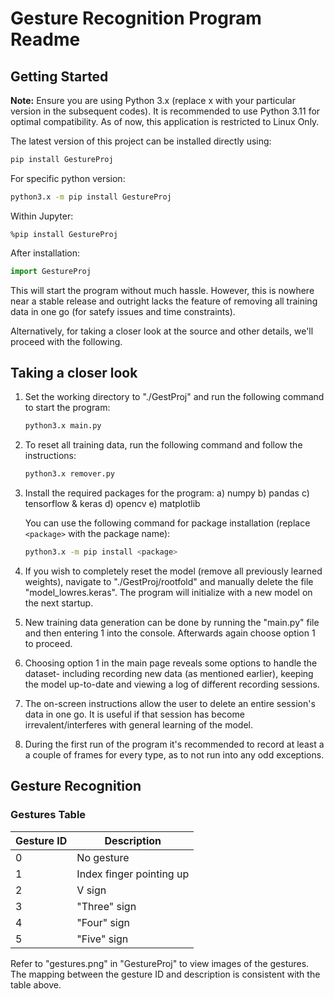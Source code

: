 # Gesture Recognition Program Readme

## Getting Started

**Note:** Ensure you are using Python 3.x (replace x with your particular version in the subsequent codes). It is recommended to use Python 3.11 for optimal compatibility. As of now, this application is restricted to Linux Only.

The latest version of this project can be installed directly using:

```bash
pip install GestureProj
```
For specific python version:
```bash
python3.x -m pip install GestureProj
```
Within Jupyter:

```
%pip install GestureProj
```

After installation:

```python
import GestureProj
```
This will start the program without much hassle. However, this is nowhere near a stable release and outright lacks the feature of removing all training data in one go (for satefy issues and time constraints).


 Alternatively, for taking a closer look at the source and other details, we'll proceed with the following.

## Taking a closer look

1. Set the working directory to "./GestProj" and run the following command to start the program:
   ```bash
   python3.x main.py
   ```

2. To reset all training data, run the following command and follow the instructions:
   ```bash
   python3.x remover.py
   ```

3. Install the required packages for the program:
   a) numpy
   b) pandas
   c) tensorflow & keras
   d) opencv
   e) matplotlib

   You can use the following command for package installation (replace `<package>` with the package name):
   ```bash
   python3.x -m pip install <package>
   ```

4. If you wish to completely reset the model (remove all previously learned weights), navigate to "./GestProj/rootfold" and manually delete the file "model_lowres.keras". The program will initialize with a new model on the next startup.
5. New training data generation can be done by running the "main.py" file and then entering $1$ into the console. Afterwards again choose option $1$ to proceed.
6. Choosing option $1$ in the main page reveals some options to handle the dataset- including recording new data (as mentioned earlier), keeping the model up-to-date and viewing a log of different recording sessions.
7. The on-screen instructions allow the user to delete an entire session's data in one go. It is useful if that session has become irrevalent/interferes with general learning of the model.
8. During the first run of the program it's recommended to record at least a a couple of frames for every type, as to not run into any odd exceptions. 

## Gesture Recognition

### Gestures Table

| Gesture ID | Description           |
|------------|-----------------------|
| 0          | No gesture            |
| 1          | Index finger pointing up |
| 2          | V sign                |
| 3          | "Three" sign          |
| 4          | "Four" sign           |
| 5          | "Five" sign           |

Refer to "gestures.png" in "GestureProj" to view images of the gestures. The mapping between the gesture ID and description is consistent with the table above.
